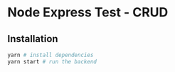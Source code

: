 # Node Express Test - CRUD

## Installation

```bash
yarn # install dependencies
yarn start # run the backend
```
